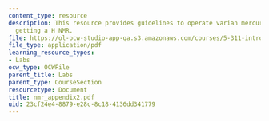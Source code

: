 ```yaml
---
content_type: resource
description: This resource provides guidelines to operate varian mercury plus for
  getting a H NMR.
file: https://ol-ocw-studio-app-qa.s3.amazonaws.com/courses/5-311-introductory-chemical-experimentation-fall-2005/23cf24e48879e28c8c184136dd341779_nmr_appendix2.pdf
file_type: application/pdf
learning_resource_types:
- Labs
ocw_type: OCWFile
parent_title: Labs
parent_type: CourseSection
resourcetype: Document
title: nmr_appendix2.pdf
uid: 23cf24e4-8879-e28c-8c18-4136dd341779
---
```

